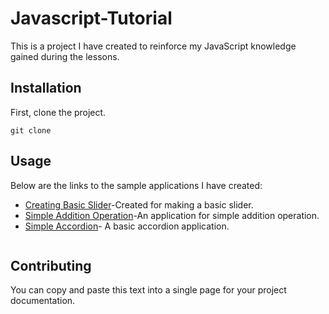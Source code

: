  # Javascript-Tutorial              
This is a project I have created to reinforce my JavaScript knowledge gained during the lessons.
## Installation
First, clone the project.   
 
```  
git clone
```
## Usage 
Below are the links to the sample applications I have created:

- [Creating Basic Slider](https://creating-basic-slider.netlify.app/)-Created for making a basic slider.
- [Simple Addition Operation](https://simple-addition-operation.netlify.app/)-An application for simple addition operation.
- [Simple Accordion](https://basic-accordion.netlify.app/)- A basic accordion application.


```

``` 
## Contributing

You can copy and paste this text into a single page for your project documentation.


